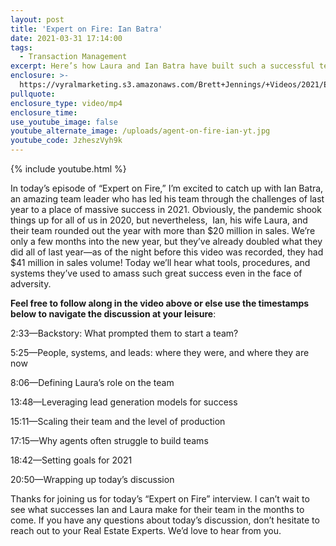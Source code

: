 ```yaml
---
layout: post
title: 'Expert on Fire: Ian Batra'
date: 2021-03-31 17:14:00
tags:
  - Transaction Management
excerpt: Here’s how Laura and Ian Batra have built such a successful team.
enclosure: >-
  https://vyralmarketing.s3.amazonaws.com/Brett+Jennings/+Videos/2021/Expert+on+Fire%3A+Ian+Batra.mp4
pullquote:
enclosure_type: video/mp4
enclosure_time:
use_youtube_image: false
youtube_alternate_image: /uploads/agent-on-fire-ian-yt.jpg
youtube_code: JzheszVyh9k
---
```

{% include youtube.html %}

In today’s episode of “Expert on Fire,” I’m excited to catch up with Ian Batra, an amazing team leader who has led his team through the challenges of last year to a place of massive success in 2021. Obviously, the pandemic shook things up for all of us in 2020, but nevertheless,&nbsp; Ian, his wife Laura, and their team rounded out the year with more than $20 million in sales. We’re only a few months into the new year, but they’ve already doubled what they did all of last year—as of the night before this video was recorded, they had $41 million in sales volume\! Today we’ll hear what tools, procedures, and systems they’ve used to amass such great success even in the face of adversity.

**Feel free to follow along in the video above or else use the timestamps below to navigate the discussion at your leisure**\:

2:33—Backstory: What prompted them to start a team?

5:25—People, systems, and leads: where they were, and where they are now

8:06—Defining Laura’s role on the team

13:48—Leveraging lead generation models for success

15:11—Scaling their team and the level of production

17:15—Why agents often struggle to build teams

18:42—Setting goals for 2021

20:50—Wrapping up today’s discussion

Thanks for joining us for today’s “Expert on Fire” interview. I can’t wait to see what successes Ian and Laura make for their team in the months to come. If you have any questions about today’s discussion, don’t hesitate to reach out to your Real Estate Experts. We’d love to hear from you.
